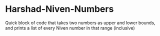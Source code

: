 # Harshad-Niven-Numbers
Quick block of code that takes two numbers as upper and lower bounds, and prints a list of every Niven number in that range (inclusive)
